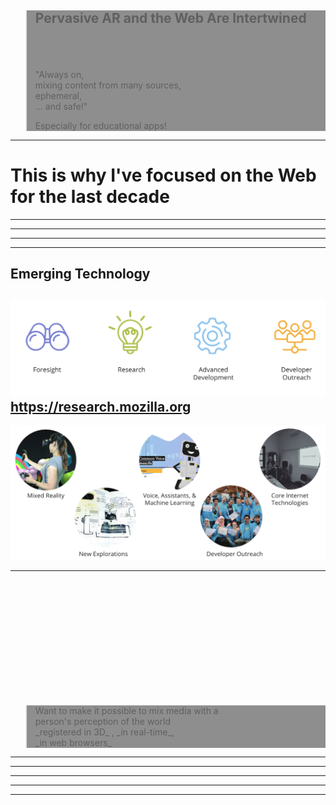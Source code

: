 <!-- .slide: data-background="resources/textures/terminator.png" -->
<blockquote style="background: rgba(32, 32, 32, 0.5);">
<h2>Pervasive AR and the Web Are Intertwined</h2>
  <br>
  <br>
<br>
  "Always on,<br>mixing content from many sources,<br><span class="fragment highlight-green" data-fragment-index="1">ephemeral, <br> ... and safe!</span>"
  <br>  
  	<p class="fragment face-up green" data-fragment-index="1">Especially for educational apps!</p>

</blockquote>


------
<!-- .slide: data-background="resources/textures/background-radial.jpeg"  -->

# This is why I've focused on the Web for the last decade
------

<!-- .slide: data-background="resources/textures/mozillian-blair.png"  -->

------

<!-- .slide: data-background="resources/textures/mozilla-com.png"  data-background-size="contain"  -->

------

<!-- .slide: data-background="resources/textures/mozilla-org2.png"  -->


------

<!-- .slide: data-background="resources/textures/background-radial.jpeg"  -->
## Emerging Technology
![ET Functions](resources/textures/et-functions.png)
https://research.mozilla.org
------

<!-- .slide: data-background="resources/textures/background-radial.jpeg"  -->

![ET Programs](resources/textures/et-programs.png)


------
<!-- .slide: data-background-video="resources/videos/shadow-movie4-406p.m4v" -->

<br>
<br>
<br>
<br>
<br>
<br>
<br>
<br>
<br>
<br>
<br>
<blockquote style="background: rgba(32, 32, 32, 0.5);">
    Want to make it possible to mix media with a <br>
    person's perception of the world<br>
    <span class="green">_registered in 3D_</span>
    <span class="green">, _in real-time_</span>,<br>
    <span>_in web browsers_</span>
</blockquote>

------

<!-- .slide: data-background="resources/textures/argonjs-github.png"  data-background-size="contain"  -->

------

<!-- .slide: data-background="resources/textures/argon1-appstore.png" data-background-size="contain"   -->

------

<!-- .slide: data-background="resources/textures/argon2-appstore.png" data-background-size="contain"  -->
------

<!-- .slide: data-background="resources/textures/argon3-appstore.png" data-background-size="contain"  -->
------

<!-- .slide: data-background="resources/textures/argon4-appstore.png" data-background-size="contain"  -->

